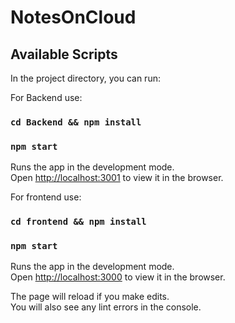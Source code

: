 # NotesOnCloud

## Available Scripts


In the project directory, you can run:

For Backend use:

### `cd Backend && npm install`

### `npm start`

Runs the app in the development mode.\
Open [http://localhost:3001](http://localhost:3001) to view it in the browser.


For frontend use:

### `cd frontend && npm install`

### `npm start`

Runs the app in the development mode.\
Open [http://localhost:3000](http://localhost:3000) to view it in the browser.

The page will reload if you make edits.\
You will also see any lint errors in the console.
